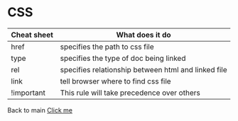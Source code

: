 # CSS

Cheat sheet | What does it do
------------|----------------
href | specifies the path to css file
type | specifies the type of doc being linked 
rel | specifies relationship between html and linked file
link | tell browser where to find css file
!important | This rule will take precedence over others









Back to main [Click me](README.md)